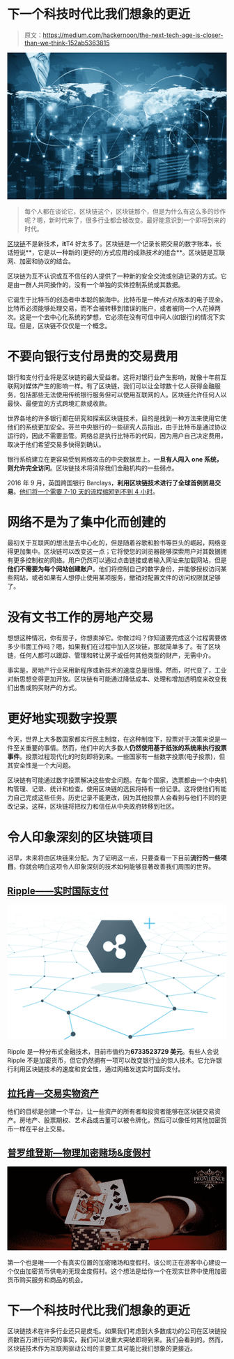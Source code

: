 # 下一个科技时代比我们想象的更近

> 原文：<https://medium.com/hackernoon/the-next-tech-age-is-closer-than-we-think-152ab5363815>

![](img/ea347a30f721c7dede6fe341829c3f89.png)

> 每个人都在谈论它，区块链这个，区块链那个，但是为什么有这么多的炒作呢？嗯，新时代来了，很多行业都会被改变。最好能意识到一个即将到来的时代。

[区块链](https://hackernoon.com/tagged/blockchain)不是新技术，**it**T4 好太多了。区块链是一个记录长期交易的数字账本，长话短说**，它是以一种新的(更好的)方式应用的成熟技术的组合**。区块链是互联网、加密和协议的结合。

区块链为互不认识或互不信任的人提供了一种新的安全交流或创造记录的方式。它是由一群人共同操作的，没有一个单独的实体控制系统或其数据。

它诞生于比特币的创造者中本聪的脑海中。比特币是一种点对点版本的电子现金。比特币必须能够处理交易，而不会被转移到错误的账户，或者被同一个人花掉两次。这是一个去中心化系统的梦想，它必须在没有可信中间人(如银行)的情况下实现。但是，区块链不仅仅是一个概念。

# 不要向银行支付昂贵的交易费用

银行和支付行业将是区块链的最大受益者。这将对银行业产生影响，就像十年前互联网对媒体产生的影响一样。有了区块链，我们可以让全球数十亿人获得金融服务，包括那些无法使用传统银行服务但可以使用互联网的人。区块链允许任何人以最快、最便宜的方式跨境汇款或收款。

世界各地的许多银行都在研究和探索区块链技术，目的是找到一种方法来使用它使他们的系统更加安全。芬兰中央银行的一些研究人员指出，由于比特币是通过协议运行的，因此不需要监管。网络总是执行比特币的代码，因为用户自己决定费用，取决于他们希望交易多快得到确认。

银行系统建立在更容易受到网络攻击的中央数据库上。**一旦有人闯入 one 系统，则允许完全访问**。区块链技术将消除我们金融机构的一些弱点。

2016 年 9 月，英国跨国银行 Barclays，**利用区块链技术进行了全球首例贸易交易**。[他们将一个需要 7-10 天的流程缩短到不到 4 小时](http://www.reuters.com/article/us-banks-barclays-blockchain/barclays-says-conducts-first-blockchain-based-trade-finance-deal-idUSKCN11D23B)。

# 网络不是为了集中化而创建的

最初关于互联网的想法是去中心化的，但是随着谷歌和脸书等巨头的崛起，网络变得更加集中。区块链可以改变这一点；它将使您的浏览器能够探索用户对其数据拥有更多控制权的网络。用户仍然可以通过点击链接或者输入网址来加载网站，但是**他们不需要为每个网站创建账户**。他们将控制自己的数字身份，并能够授权访问某些网站，或者如果有人想停止使用某项服务，撤销对配置文件的访问权限就足够了。

# 没有文书工作的房地产交易

想想这种情况，你有房子，你想卖掉它。你做过吗？你知道要完成这个过程需要做多少书面工作吗？嗯，如果我们在过程中加入区块链，那就简单多了。有了区块链，任何人都可以跟踪、管理和转让房子或任何其他类型的财产，无需中介。

事实是，房地产行业采用新程序或新技术的速度总是很慢。然而，时代变了，工业对新思想变得更加开放。区块链有可能通过降低成本、处理和增加透明度来改变我们出售或购买财产的方式。

# **更好地实现数字投票**

今天，世界上大多数国家都实行民主制度，在这种制度下，投票对于决策来说是一件至关重要的事情。然而，他们中的大多数人**仍然使用基于纸张的系统来执行投票事件**。投票过程现代化的时刻即将到来。一些国家有一些数字投票(电子投票)，但其安全性是一个大问题。

区块链有可能通过数字投票解决这些安全问题。在每个国家，选票都由一个中央机构管理、记录、统计和检查。使用区块链的选民将持有一份记录。这将使他们有能力自己完成这些任务。历史记录不能更改，因为其他投票人会看到与他们不同的更改记录。这样，区块链将把权力和信任从中央政府转移到社区。

# 令人印象深刻的区块链项目

迟早，未来将由区块链来分配。为了证明这一点，只要查看一下目前**流行的一些项目**，你就会明白这项令人印象深刻的技术如何能够显著改善我们周围的世界。

## [Ripple——实时国际支付](https://ripple.com/)

![](img/5b0feeb6a83379a4f5628d20c8a3a794.png)

Ripple 是一种分布式金融技术，目前市值约为**6733523729 美元**。有些人会说 Ripple 不是加密货币，但它仍然拥有一项可以改变银行业的惊人技术。它允许银行利用区块链技术的速度和安全性，通过网络发送实时国际支付。

## [拉托肯—交易实物资产](https://latoken.com/)

他们的目标是创建一个平台，让一些资产的所有者和投资者能够在区块链交易资产。房地产、股票期权、艺术品或古董可以被令牌化，然后可以像任何其他加密货币一样在平台上交易。

## [普罗维登斯—物理加密赌场&度假村](https://www.providence.casino/?utm_source=medium&utm_medium=social&utm_campaign=general_visibility)

![](img/91bb91083f19fa9ab3c0599126b9c420.png)

第一个也是唯一一个有真实位置的加密赌场和度假村。该公司正在游客中心建设一个仅由加密货币供电的无现金度假村。这个想法是给你一个在现实世界中使用加密货币购买服务和商品的机会。

# 下一个科技时代比我们想象的更近

区块链技术在许多行业还只是皮毛。如果我们考虑到大多数成功的公司在区块链投资数百万进行研究的事实，我们可以说重大突破即将到来。我们会看到的。然而，区块链技术作为互联网驱动公司的主要工具可能比我们想象的更接近。